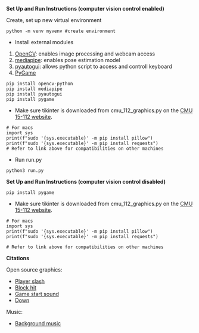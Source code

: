 **Set Up and Run Instructions (computer vision control enabled)**

Create, set up new virtual environment
```
python -m venv myvenv #create environment
```

- Install external modules 
1. [OpenCV](https://docs.opencv.org/4.x/d6/d00/tutorial_py_root.html): enables image processing and webcam access
2. [mediapipe](https://google.github.io/mediapipe/solutions/solutions.html): enables pose estimation model
3. [pyautogui](https://pyautogui.readthedocs.io/en/latest/): allows python script to access and controll keyboard
4. [PyGame](https://www.pygame.org/docs/ref/mixer.html)
```
pip install opencv-python
pip install mediapipe
pip install pyautogui
pip install pygame
```

- Make sure tikinter is downloaded from cmu_112_graphics.py on the [CMU 15-112 website](https://www.cs.cmu.edu/~112/notes/notes-graphics.html#installingModules).
```
# For macs
import sys
print(f"sudo '{sys.executable}' -m pip install pillow")
print(f"sudo '{sys.executable}' -m pip install requests")
# Refer to link above for compatibilities on other machines
```

- Run run.py
```
python3 run.py
```

**Set Up and Run Instructions (computer vision control disabled)**

```
pip install pygame
```
- Make sure tikinter is downloaded from cmu_112_graphics.py on the [CMU 15-112 website](https://www.cs.cmu.edu/~112/notes/notes-graphics.html#installingModules).
```
# For macs
import sys
print(f"sudo '{sys.executable}' -m pip install pillow")
print(f"sudo '{sys.executable}' -m pip install requests")

# Refer to link above for compatibilities on other machines
```

**Citations**


Open source graphics:
- [Player slash](https://pixabay.com/sound-effects/sword-and-shealt-27397/)
- [Block hit](https://pixabay.com/sound-effects/swordbattle2-56044/)
- [Game start sound](https://pixabay.com/sound-effects/medieval-bell-d3-90290/)
- [Down](https://pixabay.com/sound-effects/swordraw-89023/)


Music:
- [Background music](https://xdeviruchi.itch.io/8-bit-fantasy-adventure-music-pack/download/eyJleHBpcmVzIjoxNjY3NzA3NDQzLCJpZCI6OTc1Mzg1fQ%3d%3d.zhEQyz1dlhGEl4rhKlun9jrlJEA%3d)


